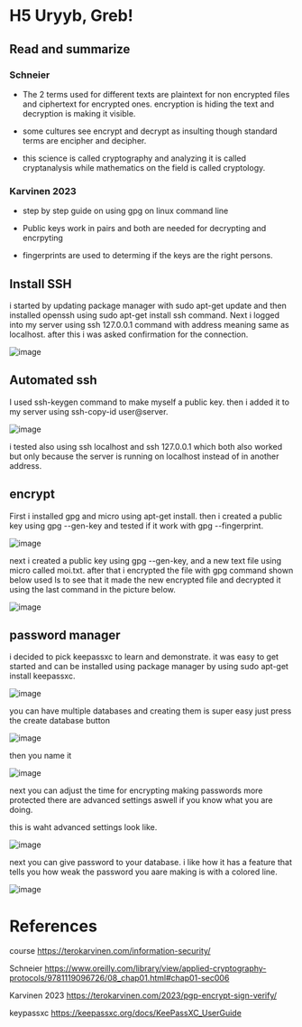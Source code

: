 # H5 Uryyb, Greb!

## Read and summarize

### Schneier 

- The 2 terms used for different texts  are plaintext for non encrypted files and ciphertext for encrypted ones. encryption is hiding the text and decryption is making it visible.

-  some cultures see encrypt and decrypt as insulting though standard terms are encipher and decipher.

-  this science is called cryptography and analyzing it is called cryptanalysis while mathematics on the field is called cryptology.

### Karvinen 2023

- step by step guide on using gpg on linux command line

- Public keys work in pairs and both are needed for decrypting and encrpyting

- fingerprints are used to determing if the keys are the right persons.


## Install SSH

i started by updating package manager with sudo apt-get update and then installed openssh using sudo apt-get install ssh command. Next i logged into my server using ssh 127.0.0.1 command with address meaning same as localhost. after this i was asked confirmation for the connection. 

![image](https://github.com/user-attachments/assets/68c7ff68-6145-4ec1-ae26-af23fc913342)


## Automated ssh

I used ssh-keygen command to make myself a public key. then i added it to my server using ssh-copy-id user@server. 

![image](https://github.com/user-attachments/assets/a173ff16-7755-4d4b-921b-000054c980cd)

i tested also using ssh localhost and ssh 127.0.0.1 which both also worked but only because the server is running on localhost instead of in another address.


## encrypt

First i installed gpg and micro using apt-get install. then i created a public key using gpg --gen-key and tested if it work with gpg --fingerprint.

![image](https://github.com/user-attachments/assets/9fcdbd9e-bbe2-417b-861b-445f3e038cca)

next i created a public key using gpg --gen-key, and a new text file using micro called moi.txt. after that i encrypted the file with gpg command shown below used ls to see that it made the new encrypted file and decrypted it using the last command in the picture below.

![image](https://github.com/user-attachments/assets/54358388-a1dc-4e6d-9e53-de0df74fe4e2)

## password manager

i decided to pick keepassxc to learn and demonstrate. it was easy to get started and can be installed using package manager by using sudo apt-get install keepassxc.

![image](https://github.com/user-attachments/assets/1ae3b943-fe89-4b26-9093-51cb0e6b2d1e)

you can have multiple databases and creating them is super easy just press the create database button

![image](https://github.com/user-attachments/assets/a761e204-dc26-4768-b693-b49965abf72c)

then you name it

![image](https://github.com/user-attachments/assets/c953a1e2-527e-41dc-8075-906e734e76a6)

next you can adjust the time for encrypting making passwords more protected there are advanced settings aswell if you know what you are doing.

this is waht advanced settings look like.

![image](https://github.com/user-attachments/assets/6eb77041-648d-4a63-9c51-bd1a43fea0c3)

next you can give password to your database. i like how it has a feature that tells you how weak the password you aare making is with a colored line.

![image](https://github.com/user-attachments/assets/c5fb276b-f1d0-4268-82a4-b5d31796f0ff)









# References

course https://terokarvinen.com/information-security/

Schneier https://www.oreilly.com/library/view/applied-cryptography-protocols/9781119096726/08_chap01.html#chap01-sec006

Karvinen 2023 https://terokarvinen.com/2023/pgp-encrypt-sign-verify/

keypassxc https://keepassxc.org/docs/KeePassXC_UserGuide
